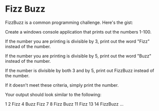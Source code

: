 Fizz Buzz
=========

FizzBuzz is a common programming challenge. Here's the gist:

Create a windows console application that prints out the numbers 1-100.

If the number you are printing is divisible by 3, print out the word "Fizz" instead of the number.

If the number you are printing is divisible by 5, print out the word "Buzz" instead of the number.

If the number is divisible by both 3 and by 5, print out FizzBuzz instead of the number.

If it doesn't meet these criteria, simply print the number.

Your output should look similar to the following:

1
2
Fizz
4
Buzz
Fizz
7
8
Fizz
Buzz
11
Fizz
13
14
FizzBuzz
...